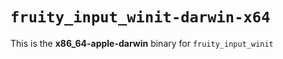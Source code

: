 # `fruity_input_winit-darwin-x64`

This is the **x86_64-apple-darwin** binary for `fruity_input_winit`
